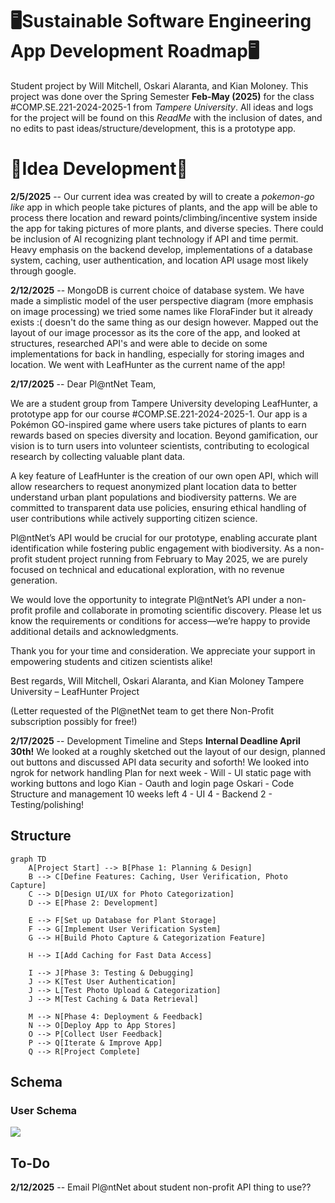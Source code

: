 # 🖥️Sustainable Software Engineering App Development Roadmap🖥️

Student project by Will Mitchell, Oskari Alaranta, and Kian Moloney. This project was done over the Spring Semester **Feb-May (2025)** for the class #COMP.SE.221-2024-2025-1 from *Tampere University*. All ideas and logs for the project will be found on this *ReadMe* with the inclusion of dates, and no edits to past ideas/structure/development, this is a prototype app.

# 🚀Idea Development🚀

 **2/5/2025** -- Our current idea was created by will to create a *pokemon-go like* app in which people take pictures of plants, and the app will be able to process there location and reward points/climbing/incentive system inside the app for taking pictures of more plants, and diverse species. There could be inclusion of AI recognizing plant technology if API and time permit. Heavy emphasis on the backend develop, implementations of a database system, caching, user authentication, and location API usage most likely through google. 

**2/12/2025** -- MongoDB is current choice of database system. We have made a simplistic model of the user perspective diagram (more emphasis on image processing) we tried some names like FloraFinder but it already exists :( doesn't do the same thing as our design however. Mapped out the layout of our image processor as its the core of the app, and looked at structures, researched API's and were able to decide on some implementations for back in handling, especially for storing images and location. We went with LeafHunter as the current name of the app!

**2/17/2025** -- Dear Pl@ntNet Team,

We are a student group from Tampere University developing LeafHunter, a prototype app for our course #COMP.SE.221-2024-2025-1. Our app is a Pokémon GO-inspired game where users take pictures of plants to earn rewards based on species diversity and location. Beyond gamification, our vision is to turn users into volunteer scientists, contributing to ecological research by collecting valuable plant data.

A key feature of LeafHunter is the creation of our own open API, which will allow researchers to request anonymized plant location data to better understand urban plant populations and biodiversity patterns. We are committed to transparent data use policies, ensuring ethical handling of user contributions while actively supporting citizen science.

Pl@ntNet’s API would be crucial for our prototype, enabling accurate plant identification while fostering public engagement with biodiversity. As a non-profit student project running from February to May 2025, we are purely focused on technical and educational exploration, with no revenue generation.

We would love the opportunity to integrate Pl@ntNet’s API under a non-profit profile and collaborate in promoting scientific discovery. Please let us know the requirements or conditions for access—we’re happy to provide additional details and acknowledgments.

Thank you for your time and consideration. We appreciate your support in empowering students and citizen scientists alike!

Best regards,
Will Mitchell, Oskari Alaranta, and Kian Moloney
Tampere University – LeafHunter Project

(Letter requested of the Pl@netNet team to get there Non-Profit subscription possibly for free!)

**2/17/2025** -- Development Timeline and Steps
**Internal Deadline April 30th!**
We looked at a roughly sketched out the layout of our design, planned out buttons and discussed API data security and soforth!
We looked into ngrok for network handling
Plan for next week - 
Will - UI static page with working buttons and logo
Kian - Oauth and login page
Oskari - Code Structure and management
10 weeks left
4 - UI
4 - Backend
2 - Testing/polishing!

## Structure
```mermaid
graph TD
    A[Project Start] --> B[Phase 1: Planning & Design]
    B --> C[Define Features: Caching, User Verification, Photo Capture]
    C --> D[Design UI/UX for Photo Categorization]
    D --> E[Phase 2: Development]
    
    E --> F[Set up Database for Plant Storage]
    F --> G[Implement User Verification System]
    G --> H[Build Photo Capture & Categorization Feature]

    H --> I[Add Caching for Fast Data Access]
    
    I --> J[Phase 3: Testing & Debugging]
    J --> K[Test User Authentication]
    J --> L[Test Photo Upload & Categorization]
    J --> M[Test Caching & Data Retrieval]
    
    M --> N[Phase 4: Deployment & Feedback]
    N --> O[Deploy App to App Stores]
    O --> P[Collect User Feedback]
    P --> Q[Iterate & Improve App]
    Q --> R[Project Complete]

```
## Schema
### User Schema
[![](https://mermaid.ink/img/pako:eNplUk1P3DAQ_StTnxYB6n0PVTeElkikSgm9dLMH40wSq45na4-FEOa_48R8SfjkmXnv6c2zH4WiHsVWwGDoXk3SMdyWnYV0dvs_Ht0Bzs-_xZZmhF3g6UuEYnONcoCrYBndSWczulhxzURMcCvvIlT7XDSOFHqv7XjIyGpBQqzqn0UBAzmYyHMawylck5KsycIN_g_oOUK5aSd9BKPtvzQ3r_Ok20uWd9Ij1GRHKouTrF5m9QtpjIddU8G95mnlR6g3S2MZQWO-W_6FvEBemHVm3iAHZz2oBaYt-KAW_0Mwsfy46gUZg2p1s-57uX_vvGx6mRXLV6e_A7qH2Ky5JgfSMnziZPEWeYnk61XKPcKPzGiZHPZQ2RTavOZwEGdixlToPr3h46LQCZ5wxk5s09ViYCdNJzr7lKAyMLUPVoktu4BnwlEYJ7EdpPGpCscUKZZajk7Ob92jtH-J3mvsdbJR51-jyA56FE_PhOjAtg?type=png)](https://mermaid.live/edit#pako:eNplUk1P3DAQ_StTnxYB6n0PVTeElkikSgm9dLMH40wSq45na4-FEOa_48R8SfjkmXnv6c2zH4WiHsVWwGDoXk3SMdyWnYV0dvs_Ht0Bzs-_xZZmhF3g6UuEYnONcoCrYBndSWczulhxzURMcCvvIlT7XDSOFHqv7XjIyGpBQqzqn0UBAzmYyHMawylck5KsycIN_g_oOUK5aSd9BKPtvzQ3r_Ok20uWd9Ij1GRHKouTrF5m9QtpjIddU8G95mnlR6g3S2MZQWO-W_6FvEBemHVm3iAHZz2oBaYt-KAW_0Mwsfy46gUZg2p1s-57uX_vvGx6mRXLV6e_A7qH2Ky5JgfSMnziZPEWeYnk61XKPcKPzGiZHPZQ2RTavOZwEGdixlToPr3h46LQCZ5wxk5s09ViYCdNJzr7lKAyMLUPVoktu4BnwlEYJ7EdpPGpCscUKZZajk7Ob92jtH-J3mvsdbJR51-jyA56FE_PhOjAtg)


## To-Do
**2/12/2025** -- Email Pl@ntNet about student non-profit API thing to use??
